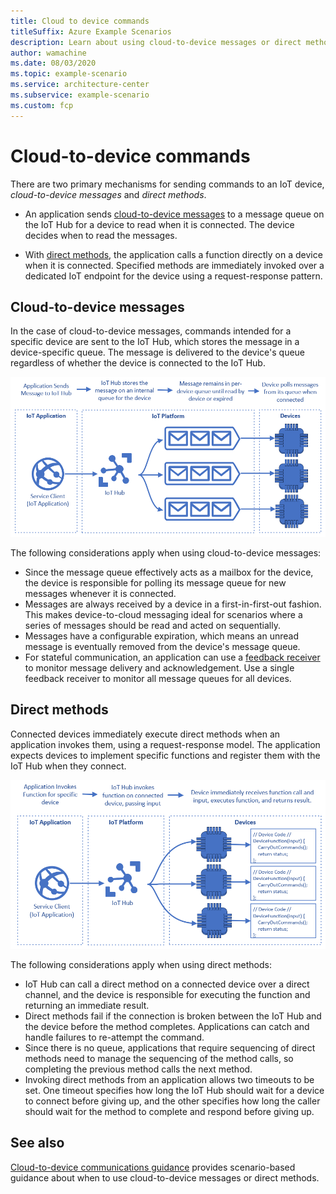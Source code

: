```yaml
---
title: Cloud to device commands
titleSuffix: Azure Example Scenarios
description: Learn about using cloud-to-device messages or direct methods to send commands to Azure IoT devices.
author: wamachine
ms.date: 08/03/2020
ms.topic: example-scenario
ms.service: architecture-center
ms.subservice: example-scenario
ms.custom: fcp
---
```


# Cloud-to-device commands

There are two primary mechanisms for sending commands to an IoT device, *cloud-to-device messages* and *direct methods*.

- An application sends [cloud-to-device messages](https://docs.microsoft.com/azure/iot-hub/iot-hub-csharp-csharp-c2d) to a message queue on the IoT Hub for a device to read when it is connected. The device decides when to read the messages.

- With [direct methods](https://docs.microsoft.com/azure/iot-hub/iot-hub-devguide-direct-methods), the application calls a function directly on a device when it is connected. Specified methods are immediately invoked over a dedicated IoT endpoint for the device using a request-response pattern.

## Cloud-to-device messages

In the case of cloud-to-device messages, commands intended for a specific device are sent to the IoT Hub, which stores the message in a device-specific queue. The message is delivered to the device's queue regardless of whether the device is connected to the IoT Hub.

![A diagram showing how the IoT Hub stores messages on an internal message queue for each device, and the devices polling for these messages](media/cloud-to-device-message.png)

The following considerations apply when using cloud-to-device messages:

- Since the message queue effectively acts as a mailbox for the device, the device is responsible for polling its message queue for new messages whenever it is connected.
- Messages are always received by a device in a first-in-first-out fashion. This makes device-to-cloud messaging ideal for scenarios where a series of messages should be read and acted on sequentially.
- Messages have a configurable expiration, which means an unread message is eventually removed from the device's message queue.
- For stateful communication, an application can use a [feedback receiver](https://docs.microsoft.com/azure/iot-hub/iot-hub-csharp-csharp-c2d#receive-delivery-feedback) to monitor message delivery and acknowledgement. Use a single feedback receiver to monitor all message queues for all devices.

## Direct methods

Connected devices immediately execute direct methods when an application invokes them, using a request-response model. The application expects devices to implement specific functions and register them with the IoT Hub when they connect.

![A diagram showing how the IoT Hub invokes code directly on an individual device using direct methods](media/direct-method.png)

The following considerations apply when using direct methods:

- IoT Hub can call a direct method on a connected device over a direct channel, and the device is responsible for executing the function and returning an immediate result.
- Direct methods fail if the connection is broken between the IoT Hub and the device before the method completes. Applications can catch and handle failures to re-attempt the command.
- Since there is no queue, applications that require sequencing of direct methods need to manage the sequencing of the method calls, so completing the previous method calls the next method.
- Invoking direct methods from an application allows two timeouts to be set. One timeout specifies how long the IoT Hub should wait for a device to connect before giving up, and the other specifies how long the caller should wait for the method to complete and respond before giving up.

## See also
[Cloud-to-device communications guidance](https://docs.microsoft.com/azure/iot-hub/iot-hub-devguide-c2d-guidance) provides scenario-based guidance about when to use cloud-to-device messages or direct methods.
